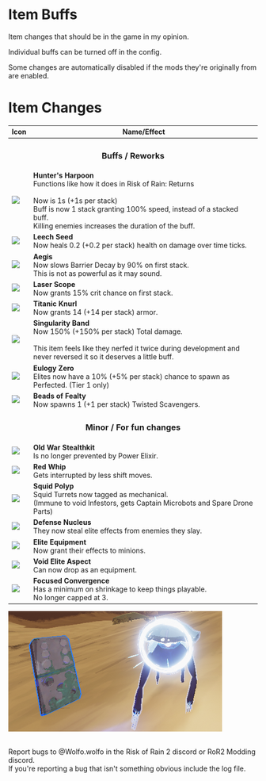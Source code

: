 # Item Buffs

Item changes that should be in the game in my opinion.

Individual buffs can be turned off in the config.

Some changes are automatically disabled if the mods they're originally from are enabled.


# Item Changes
<table>
	<thead>
		<tr>
			<th>Icon</th>
			<th>Name/Effect</th>
		</tr>
	</thead>
	<tbody>
			<tr>
			<td colspan="3" align="center"><h3>Buffs / Reworks</h3></td>
		</tr>	
		<tr>
			<td><img src="https://riskofrain2.wiki.gg/images/c/c4/Hunter%27s_Harpoon.png" width=64></td>
			<td>
				<b>Hunter's Harpoon</b><br>
				Functions like how it does in Risk of Rain: Returns<br>
				<br>
				Now is 1s (+1s per stack)<br>
				Buff is now 1 stack granting 100% speed, instead of a stacked buff.<br>
				Killing enemies increases the duration of the buff.<br>	
			</td>
		</tr>
		<tr>
			<td><img src="https://riskofrain2.wiki.gg/images/a/a0/Leeching_Seed.png" width=64></td>
			<td>
				<b>Leech Seed</b><br>
			        Now heals 0.2 (+0.2 per stack) health on damage over time ticks.<br>
			</td>
		</tr>
		<tr>
			<td><img src="https://riskofrain2.wiki.gg/images/e/e5/Aegis.png" width=64></td>
			<td>
				<b>Aegis</b><br>
			        Now slows Barrier Decay by 90% on first stack.<br>
					This is not as powerful as it may sound.
			</td>
		</tr>
                <tr>
			<td><img src="https://riskofrain2.wiki.gg/images/0/00/Laser_Scope.png" width=64></td>
			<td>
				<b>Laser Scope</b><br>
				Now grants 15% crit chance on first stack.
			</td>
		<tr>
			<td><img src="https://riskofrain2.wiki.gg/images/thumb/9/9f/Titanic_Knurl.png/128px-Titanic_Knurl.png" width=64></td>
			<td>
				<b>Titanic Knurl</b><br>
				Now grants 14 (+14 per stack) armor.
			</td>
				<tr>
			<td><img src="https://riskofrain2.wiki.gg/images/3/30/Singularity_Band.png" width=64></td>
			<td>
				<b>Singularity Band</b><br>
				Now 150% (+150% per stack) Total damage.<br>
				<br>
				This item feels like they nerfed it twice during development and never reversed it so it deserves a little buff.
			</td>
		</tr>
				<tr>
			<td><img src="https://riskofrain2.wiki.gg/images/1/12/Eulogy_Zero.png" width=64></td>
			<td>
				<b>Eulogy Zero</b><br>
				Elites now have a 10% (+5% per stack) chance to spawn as Perfected. (Tier 1 only)<br>
			</td>
		</tr>
				</tr>
				<tr>
			<td><img src="https://riskofrain2.wiki.gg/images/0/07/Beads_of_Fealty.png" width=64></td>
			<td>
				<b>Beads of Fealty</b><br>
				Now spawns 1 (+1 per stack) Twisted Scavengers.<br>
			</td>
		</tr>
		<tr>
			<td colspan="3" align="center"><h3>Minor / For fun changes</h3></td>
		</tr>	
				</tr>
				<tr>
			<td><img src="https://riskofrain2.wiki.gg/images/thumb/2/2c/Old_War_Stealthkit.png/128px-Old_War_Stealthkit.png" width=64></td>
			<td>
				<b>Old War Stealthkit</b><br>
				Is no longer prevented by Power Elixir.
			</td>
		</tr>
				</tr><tr>
			<td><img src="https://riskofrain2.wiki.gg/images/2/2a/Red_Whip.png" width=64></td>
			<td>
				<b>Red Whip</b><br>
				Gets interrupted by less shift moves.
			</td>
		</tr>
				</tr>
				<tr>
			<td><img src="https://riskofrain2.wiki.gg/images/d/de/Squid_Polyp.png" width=64></td>
			<td>
				<b>Squid Polyp</b><br>
				Squid Turrets now tagged as mechanical.<br>
				(Immune to void Infestors, gets Captain Microbots and Spare Drone Parts)
			</td>
		</tr>
				</tr>
				</tr>
				<tr>
			<td><img src="https://riskofrain2.wiki.gg/images/1/10/Defense_Nucleus.png" width=64></td>
			<td>
				<b>Defense Nucleus</b><br>
				They now steal elite effects from enemies they slay.
			</td>
		</tr>
				</tr>
				<tr>
			<td><img src="https://riskofrain2.wiki.gg/images/0/08/Ifrit%27s_Distinction.png" width=64></td>
			<td>
				<b>Elite Equipment</b><br>
					Now grant their effects to minions.
				<br>
			</td>
		</tr>
				</tr>
				<tr>
			<td><img src="https://riskofrain2.wiki.gg/images/thumb/0/0d/Status_AffixVoid.png/64px-Status_AffixVoid.png" width=64></td>
			<td>
				<b>Void Elite Aspect</b><br>
					Can now drop as an equipment.
			</td>
		</tr>
				</tr>
				</tr>
				<tr>
			<td><img src="https://riskofrain2.wiki.gg/images/2/2c/Focused_Convergence.png" width=64></td>
			<td>
				<b>Focused Convergence</b><br>
					Has a minimum on shrinkage to keep things playable.<br>
					No longer capped at 3.
				<br>
			</td>
		</tr>
	</tbody>
</table>

![Image of Perfected Beetle and Eulogy](https://raw.githubusercontent.com/WolfoIsBestWolf/ror2-LittleGameplayTweaks/main/modPageImages/ltgEulogy.png)


##
Report bugs to @Wolfo.wolfo in the Risk of Rain 2 discord or RoR2 Modding discord.\
If you're reporting a bug that isn't something obvious include the log file.


